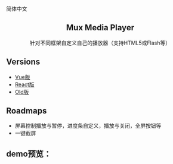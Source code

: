 简体中文

<h2 align="center">Mux Media Player</h2>

<p align="center">
针对不同框架自定义自己的播放器（支持HTML5或Flash等）
</p>

## Versions

- [Vue版](./vue)
- [React版](./react)
- [Old版](./old)

## Roadmaps

- 屏幕控制播放与暂停，进度条自定义，播放与关闭，全屏按钮等
- 一键截屏

## demo预览：